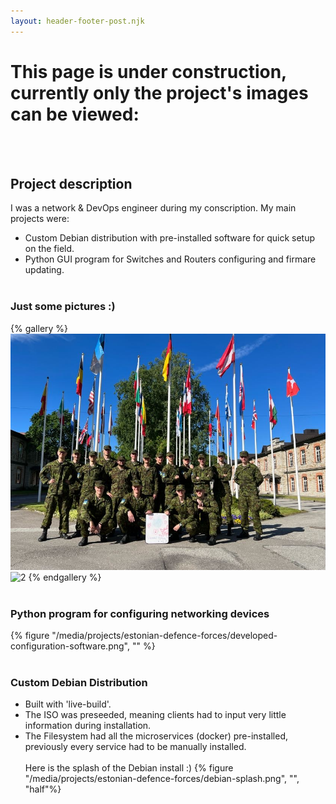 ```yaml
---
layout: header-footer-post.njk
---
```


# This page is under construction, currently only the project's images can be viewed:
<br><br>

## Project description
I was a network & DevOps engineer during my conscription. My main projects were:
- Custom Debian distribution with pre-installed software for quick setup on the field.
- Python GUI program for Switches and Routers configuring and firmare updating.
<br><br>

### Just some pictures :)
{% gallery %}
![1](/media/projects/estonian-defence-forces/group-photo.jpg)
![2](/media/projects/estonian-defence-forces/soduripaevad-2022.jpg)
{% endgallery %}
<br><br>

### Python program for configuring networking devices
{% figure "/media/projects/estonian-defence-forces/developed-configuration-software.png", "" %}
<br><br>

### Custom Debian Distribution
- Built with 'live-build'.
- The ISO was preseeded, meaning clients had to input very little information during installation.
- The Filesystem had all the microservices (docker) pre-installed, previously every service had to be manually installed.
<br><br>
Here is the splash of the Debian install :)
{% figure "/media/projects/estonian-defence-forces/debian-splash.png", "", "half"%}

